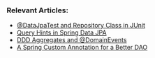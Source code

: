 ### Relevant Articles:
- [@DataJpaTest and Repository Class in JUnit](https://www.baeldung.com/junit-datajpatest-repository)
- [Query Hints in Spring Data JPA](https://www.baeldung.com/spring-data-jpa-query-hints)
- [DDD Aggregates and @DomainEvents](https://www.baeldung.com/spring-data-ddd)
- [A Spring Custom Annotation for a Better DAO](http://www.baeldung.com/spring-annotation-bean-pre-processor)
